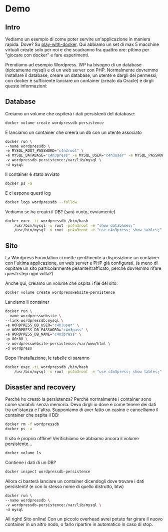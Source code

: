 # Demo

## Intro
Vediamo un esempio di come poter servire un'applicazione in maniera rapida. Dove? Su [play-with-docker](https://play-with-docker.com/). Qui abbiamo un set di max 5 macchine virtuali create solo per noi e che scadranno fra quattro ore: pttimo per "giocare con docker" e fare esperimenti.

Prendiamo ad esempio Wordpress. WP ha bisogno di un database (tipicamente mysql) e di un web server con PHP. Normalmente dovremmo installare il database, creare un database, un utente e dargli dei permessi; con docker è sufficiente lanciare un container (creato da Oracle) e dirgli queste informazioni:

## Database

Creiamo un volume che ospiterà i dati persistenti del database:

```sh
docker volume create wordpressdb-persistence
```

E lanciamo un container che creerà un db con un utente associato

```sh
docker run \
--name wordpressdb \
-e MYSQL_ROOT_PASSWORD="c4n3root" \
-e MYSQL_DATABASE="c4n3press" -e MYSQL_USER="c4n3user" -e MYSQL_PASSWORD="c4n3pass" \
-v wordpressdb-persistence:/var/lib/mysql \
-d mysql
```

Il container è stato avviato

```sh
docker ps -a 
```

E ci espone questi log

```sh
docker logs wordpressdb --follow
```

Vediamo se ha creato il DB? (sarà vuoto, ovviamente)

```sh
docker exec -ti wordpressdb /bin/bash 
    /usr/bin/mysql -u root -pc4n3root -e "show databases;"
    /usr/bin/mysql -u root -pc4n3root -e "use c4n3press; show tables;"
```

## Sito

La Wordpress Foundation ci mette gentilmente a disposizione un container con l'ultima applicazione, un web server e PHP già configurati.
(a meno di ospitare un sito particolarmente pesante/trafficato, perchè dovremmo rifare questi step ogni volta?)

Anche qui, creiamo un volume che ospita i file del sito:

```sh
docker volume create wordpresswebsite-persistence
```

Lanciamo il container

```sh
docker run \
--name wordpresswebsite \
--link wordpressdb:mysql \
-e WORDPRESS_DB_USER="c4n3user" \
-e WORDPRESS_DB_PASSWORD="c4n3pass" \
-e WORDPRESS_DB_NAME="c4n3press" \
-p 80:80 \
-v wordpresswebsite-persistence:/var/www/html \
-d wordpress
```

Dopo l'installazione, le tabelle ci saranno

```sh
docker exec -ti wordpressdb /bin/bash 
    /usr/bin/mysql -u root -pc4n3root -e "use c4n3press; show tables;"
```

## Disaster and recovery

Perchè ho creato la persistenza? Perchè normalmente i container sono come variabili: senza memoria. Devo dirgli io dove e come tenere dei dati tra un'istanza e l'altra.
Supponiamo di aver fatto un casino e cancelliamo il container che ospita il DB:

```sh
docker rm -f wordpressdb
docker ps -a
```

Il sito è proprio offline! Verifichiamo se abbiamo ancora il volume persistente...

```sh
docker volume ls 
```

Contiene i dati di un DB?

```sh
docker inspect wordpressdb-persistence
```

Allora ci basterà lanciare un container dicendogli dove trovare i dati persistenti! (e con lo stesso nome di quello distrutto, btw)

```sh
docker run \
--name wordpressdb \
-v wordpressdb-persistence:/var/lib/mysql \
-d mysql
```

All right! Sito online!
Con un piccolo overhead avrei potuto far girare il nuovo container in un altro nodo, o farlo ripartire in automatico in caso di stop.